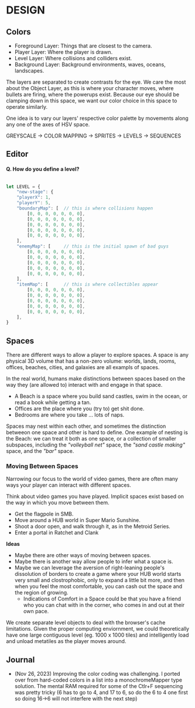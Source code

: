 # DESIGN


## Colors

- Foreground Layer: Things that are closest to the camera.
- Player Layer: Where the player is drawn.
- Level Layer: Where collisions and colliders exist.
- Background Layer: Background environments, waves, oceans, landscapes.

The layers are separated to create contrasts for the eye. We care the most about the Object Layer, as this is where your character moves, where bullets are firing, where the powerups exist. Because our eye should be clamping down in this space, we want our color choice in this space to operate similarly.

One idea is to vary our layers' respective color palette by movements along any one of the axes of HSV space.

GREYSCALE → COLOR MAPPING → SPRITES → LEVELS → SEQUENCES

## Editor

#### Q. How do you define a level?

```javascript

let LEVEL = {
	"new-stage": {
    "playerX": 1,
    "playerY": 5,
    "boundaryMap": [  // this is where collisions happen
        [0, 0, 0, 0, 0, 0, 0],
        [0, 0, 0, 0, 0, 0, 0],
        [0, 0, 0, 0, 0, 0, 0],
        [0, 0, 0, 0, 0, 0, 0],
        [0, 0, 0, 0, 0, 0, 0],
    ],
    "enemyMap": [     // this is the initial spawn of bad guys
        [0, 0, 0, 0, 0, 0, 0],
        [0, 0, 0, 0, 0, 0, 0],
        [0, 0, 0, 0, 0, 0, 0],
        [0, 0, 0, 0, 0, 0, 0],
        [0, 0, 0, 0, 0, 0, 0],
    ],
    "itemMap": [      // this is where collectibles appear
        [0, 0, 0, 0, 0, 0, 0],
        [0, 0, 0, 0, 0, 0, 0],
        [0, 0, 0, 0, 0, 0, 0],
        [0, 0, 0, 0, 0, 0, 0],
        [0, 0, 0, 0, 0, 0, 0],
    ],
}
```


## Spaces

There are different ways to allow a player to explore spaces. A space is any physical 3D volume that has a non-zero volume: worlds, lands, rooms, offices, beaches, cities, and galaxies are all exampls of spaces.

In the real world, humans make distinctions between spaces based on the way they (are allowed to) interact with and engage in that space.

- A Beach is a space where you build sand castles, swim in the ocean, or read a book while getting a tan.
- Offices are the place where you (try to) get shit done.
- Bedrooms are where you take ... lots of naps.

Spaces may nest within each other, and sometimes the distinction betweeon one space and other is hard to define. One example of nesting is the Beach: we can treat it both as one space, or a collection of smaller subspaces, including the _"volleyball net"_ space, the _"sand castle making"_ space, and the _"bar"_ space.

### Moving Between Spaces

Narrowing our focus to the world of video games, there are often many ways your player can interact with different spaces.

Think about video games you have played. Implicit spaces exist based on the way in which you move between them.

- Get the flagpole in SMB.
- Move around a HUB world in Super Mario Sunshine.
- Shoot a door open, and walk through it, as in the Metroid Series.
- Enter a portal in Ratchet and Clank


**Ideas**

- Maybe there are other ways of moving between spaces.
- Maybe there is another way allow people to infer what a space is.
- Maybe we can leverage the aversion of right-leaning people's dissolution of borders to create a game where your HUB world starts very small and clostrophobic, only to expand a little bit more, and then when you feel the most comfortable, you can cash out the space and the region of growing.
	- Indications of Comfort in a Space could be that you have a friend who you can chat with in the corner, who comes in and out at their own pace.

We create separate level objects to deal with the browser's cache limitations. Given the proper computing enviornment, we could theoretically have one large contiguous level (eg. 1000 x 1000 tiles) and intelligently load and unload metatiles as the player moves around.

## Journal
- (Nov 26, 2023) Improving the color coding was challenging. I ported over from hard-coded colors in a list into a monochromeMapper type solution. The mental RAM required for some of the Ctlr+F sequencing was pretty tricky (6 has to go to 4, and 17 to 6, so do the 6 to 4 one first so doing 16->6 will not interfere with the next step)
